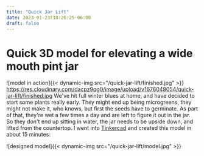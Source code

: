 ```yaml
---
title: "Quick Jar Lift"
date: 2023-01-23T18:26:25-06:00
draft: false
---
```


# Quick 3D model for elevating a wide mouth pint jar

![model in action]{{< dynamic-img src="/quick-jar-lift/finished.jpg" >}}
https://res.cloudinary.com/dacpz9qg0/image/upload/v1676048054/quick-jar-lift/finished.jpg
We've hit full winter blues at home, and have decided to start some plants really early.  They might end up being microgreens, they might not make it, who knows, but first the seeds have to germinate.  As part of that, they're wet a few times a day and are left to figure it out in the jar.  So they don't end up sitting in water, the jar needs to be upside down, and lifted from the countertop.  I went into [Tinkercad](https://www.tinkercad.com) and created this model in about 15 minutes:

![designed model]{{< dynamic-img src="/quick-jar-lift/model.jpg" >}}